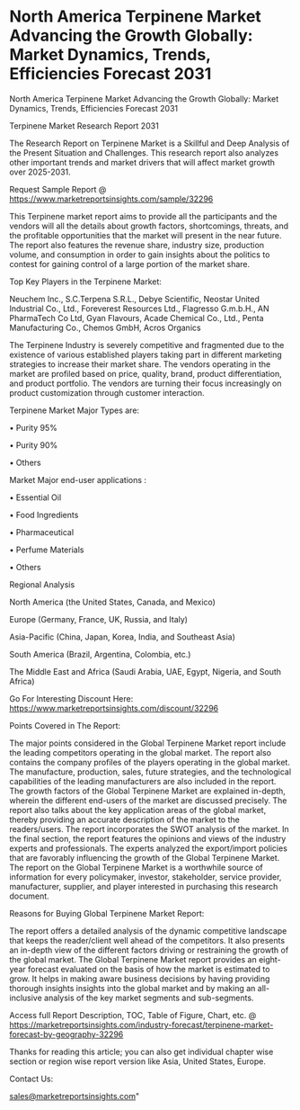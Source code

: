 # North America Terpinene Market Advancing the Growth Globally: Market Dynamics, Trends, Efficiencies Forecast 2031
  North America Terpinene Market Advancing the Growth Globally: Market Dynamics, Trends, Efficiencies Forecast 2031

Terpinene Market Research Report 2031

The Research Report on Terpinene Market is a Skillful and Deep Analysis of the Present Situation and Challenges. This research report also analyzes other important trends and market drivers that will affect market growth over 2025-2031.

Request Sample Report @ https://www.marketreportsinsights.com/sample/32296

This Terpinene market report aims to provide all the participants and the vendors will all the details about growth factors, shortcomings, threats, and the profitable opportunities that the market will present in the near future. The report also features the revenue share, industry size, production volume, and consumption in order to gain insights about the politics to contest for gaining control of a large portion of the market share.

Top Key Players in the Terpinene Market:

Neuchem Inc., S.C.Terpena S.R.L., Debye Scientific, Neostar United Industrial Co., Ltd., Foreverest Resources Ltd., Flagresso G.m.b.H., AN PharmaTech Co Ltd, Gyan Flavours, Acade Chemical Co., Ltd., Penta Manufacturing Co., Chemos GmbH, Acros Organics

The Terpinene Industry is severely competitive and fragmented due to the existence of various established players taking part in different marketing strategies to increase their market share. The vendors operating in the market are profiled based on price, quality, brand, product differentiation, and product portfolio. The vendors are turning their focus increasingly on product customization through customer interaction.

Terpinene Market Major Types are:

• Purity 95%

• Purity 90%

• Others

Market Major end-user applications :

• Essential Oil

• Food Ingredients

• Pharmaceutical

• Perfume Materials

• Others

Regional Analysis

North America (the United States, Canada, and Mexico)

Europe (Germany, France, UK, Russia, and Italy)

Asia-Pacific (China, Japan, Korea, India, and Southeast Asia)

South America (Brazil, Argentina, Colombia, etc.)

The Middle East and Africa (Saudi Arabia, UAE, Egypt, Nigeria, and South Africa)

Go For Interesting Discount Here: https://www.marketreportsinsights.com/discount/32296

Points Covered in The Report:

The major points considered in the Global Terpinene Market report include the leading competitors operating in the global market.
The report also contains the company profiles of the players operating in the global market.
The manufacture, production, sales, future strategies, and the technological capabilities of the leading manufacturers are also included in the report.
The growth factors of the Global Terpinene Market are explained in-depth, wherein the different end-users of the market are discussed precisely.
The report also talks about the key application areas of the global market, thereby providing an accurate description of the market to the readers/users.
The report incorporates the SWOT analysis of the market. In the final section, the report features the opinions and views of the industry experts and professionals. The experts analyzed the export/import policies that are favorably influencing the growth of the Global Terpinene Market.
The report on the Global Terpinene Market is a worthwhile source of information for every policymaker, investor, stakeholder, service provider, manufacturer, supplier, and player interested in purchasing this research document.

Reasons for Buying Global Terpinene Market Report:

The report offers a detailed analysis of the dynamic competitive landscape that keeps the reader/client well ahead of the competitors.
It also presents an in-depth view of the different factors driving or restraining the growth of the global market.
The Global Terpinene Market report provides an eight-year forecast evaluated on the basis of how the market is estimated to grow.
It helps in making aware business decisions by having providing thorough insights insights into the global market and by making an all-inclusive analysis of the key market segments and sub-segments.

Access full Report Description, TOC, Table of Figure, Chart, etc. @ https://marketreportsinsights.com/industry-forecast/terpinene-market-forecast-by-geography-32296

Thanks for reading this article; you can also get individual chapter wise section or region wise report version like Asia, United States, Europe.

Contact Us:

sales@marketreportsinsights.com"
